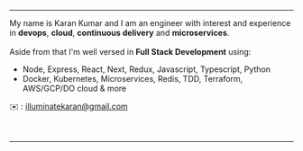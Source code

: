<hr />


<p align="left">
My name is Karan Kumar and I am an engineer with interest and experience <br /> in <strong>devops</strong>, <strong>cloud</strong>, <strong>continuous delivery</strong> and <strong>microservices</strong>.  <br /> 
<br /> 
Aside from that I'm well versed in <strong>Full Stack Development</strong> using:</p> 

- Node, Express, React, Next, Redux, Javascript, Typescript, Python
- Docker, Kubernetes, Microservices, Redis, TDD, Terraform, AWS/GCP/DO cloud & more

✉️ : illuminatekaran@gmail.com
<br />
<br />
<br />
<hr />
